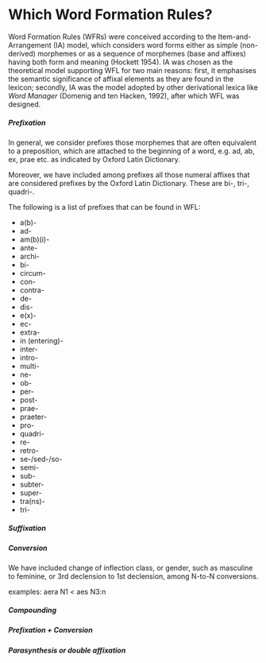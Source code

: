 # Which Word Formation Rules?

Word Formation Rules \(WFRs\) were conceived according to the Item-and-Arrangement \(IA\) model, which considers word forms either as simple \(non-derived\) morphemes or as a sequence of morphemes \(base and affixes\) having both form and meaning \(Hockett 1954\). IA was chosen as the theoretical model supporting WFL for two main reasons: first, it emphasises the semantic significance of affixal elements as they are found in the lexicon; secondly, IA was the model adopted by other derivational lexica like _Word Manager_ \(Domenig and ten Hacken, 1992\), after which WFL was designed.

##### Prefixation

In general, we consider prefixes those morphemes that are often equivalent to a preposition, which are attached to the beginning of a word, e.g. ad, ab, ex, prae etc. as indicated by Oxford Latin Dictionary.

Moreover, we have included among prefixes all those numeral affixes that are considered prefixes by the Oxford Latin Dictionary. These are bi-, tri-, quadri-.

The following is a list of prefixes that can be found in WFL:

* a\(b\)-
* ad-
* am\(b\)\(i\)-
* ante-
* archi-
* bi-
* circum-
* con-
* contra-
* de-
* dis-
* e\(x\)-
* ec-
* extra-
* in \(entering\)-
* inter-
* intro-
* multi-
* ne-
* ob-
* per-
* post-
* prae-
* praeter-
* pro-
* quadri-
* re-
* retro-
* se-/sed-/so-
* semi-
* sub-
* subter-
* super-
* tra\(ns\)-
* tri-

##### Suffixation

##### Conversion

We have included change of inflection class, or gender, such as masculine to feminine, or 3rd declension to 1st declension, among N-to-N conversions.

examples: aera N1 &lt; aes N3:n

##### Compounding

##### 

##### Prefixation + Conversion

##### Parasynthesis or double affixation



